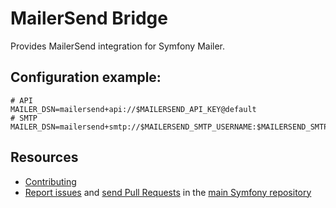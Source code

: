 MailerSend Bridge
=================

Provides MailerSend integration for Symfony Mailer.

## Configuration example:

```env
# API
MAILER_DSN=mailersend+api://$MAILERSEND_API_KEY@default
# SMTP
MAILER_DSN=mailersend+smtp://$MAILERSEND_SMTP_USERNAME:$MAILERSEND_SMTP_PASSWORD@default
```

Resources
---------

* [Contributing](https://symfony.com/doc/current/contributing/index.html)
* [Report issues](https://github.com/symfony/symfony/issues) and
  [send Pull Requests](https://github.com/symfony/symfony/pulls)
  in the [main Symfony repository](https://github.com/symfony/symfony)
